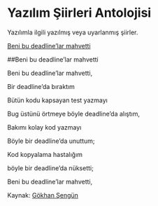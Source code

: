 # Yazılım Şiirleri Antolojisi
Yazılımla ilgili yazılmış veya uyarlanmış şiirler.

[Beni bu deadline’lar mahvetti](#beni-bu-deadlinelar-mahvetti)




##Beni bu deadline’lar mahvetti

Beni bu deadline’lar mahvetti,

Bir deadline’da bıraktım

Bütün kodu kapsayan test yazmayı

Bug üstünü örtmeye böyle deadline’da alıştım,

Bakımı kolay kod yazmayı

Böyle bir deadline’da unuttum;

Kod kopyalama hastalığım

böyle bir deadline’da nüksetti;

Beni bu deadline’lar mahvetti,


Kaynak: [Gökhan Şengün](https://twitter.com/gokhansengun/status/990327250254991360?s=20)
